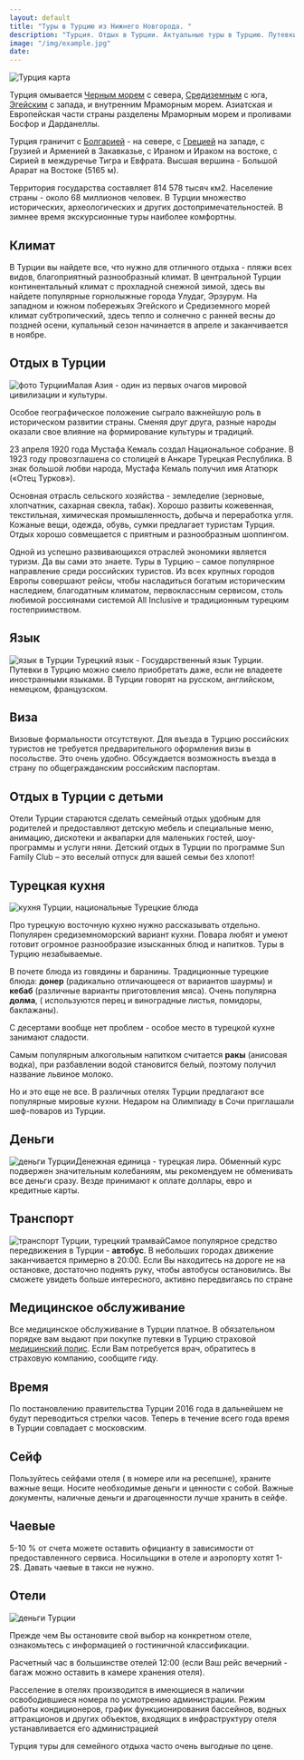 ```yaml
---
layout: default
title: "Туры в Турцию из Нижнего Новгорода. "
description: "Турция. Отдых в Турции. Актуальные туры в Турцию. Путевки и отдых в лучших отелях Турции"
image: "/img/example.jpg"
date: 
---
```


<div id="turkey_hot"></div>

<img alt="Турция карта" usemap="#Turkey" src="/img/turkey-map.png">

Турция омывается <a href="sea-black.html">Черным морем</a> с севера, <a href="sea-mediterranean.html">Средиземным</a> с юга, <a href="sea-aegean.html">Эгейским</a> с запада, и внутренним Мраморным морем. Азиатская и Европейская части страны разделены Мраморным морем и проливами Босфор и Дарданеллы.

Турция граничит с <a href="bulgaria.html">Болгарией</a> - на севере, с <a href="greece.html">Грецией</a> на западе, с Грузией и Арменией в Закавказье, с Ираном и Ираком на востоке, с Сирией в междуречье Тигра и Евфрата. Высшая вершина - Большой Арарат на Востоке (5165 м).

Территория государства составляет 814 578 тысяч км2. Население страны - около 68 миллионов человек. В Турции множество исторических, археологических и других достопримечательностей. В зимнее время экскурсионные туры наиболее комфортны. 

## Климат

В Турции вы найдете все, что нужно для отличного отдыха - пляжи всех видов, благоприятный разнообразный климат. В центральной Турции континентальный климат с прохладной снежной зимой, здесь вы найдете популярные горнолыжные города<span class="st"> Улудаг,</span> <span class="st">Эрзурум</span>. На западном и южном побережьях Эгейского и Средиземного морей климат субтропический, здесь тепло и солнечно с ранней весны до поздней осени, купальный сезон начинается в апреле и заканчивается в ноябре. 

## Отдых в Турции

<img class="right" alt="фото Турции" src="/img/turkey1.jpg">Малая Азия - один из первых очагов мировой цивилизации и культуры. 

Особое географическое положение сыграло важнейшую роль в историческом развитии страны. Сменяя друг друга, разные народы оказали свое влияние на формирование культуры и традиций.

23 апреля 1920 года Мустафа Кемаль создал Национальное собрание. В 1923 году провозглашена со столицей в Анкаре Турецкая Республика.  В знак большой любви народа, Мустафа Кемаль получил имя Ататюрк («Отец Турков»).

Основная отрасль сельского хозяйства - земледелие (зерновые, хлопчатник, сахарная свекла, табак). Хорошо развиты кожевенная, текстильная, химическая промышленность, добыча и переработка угля. Кожаные вещи, одежда, обувь, сумки предлагает туристам Турция. Отдых хорошо совмещается с приятным и разнообразным шоппингом. 

Одной из успешно развивающихся отраслей экономики является туризм. Да вы сами это знаете. Туры в Турцию – самое популярное направление среди российских туристов. Из всех крупных городов Европы совершают рейсы, чтобы насладиться богатым историческим наследием, благодатным климатом, первоклассным сервисом, столь любимой россиянами системой All Inclusive и традиционным турецким гостеприимством. 

## Язык

<img class="right" alt="язык в Турции" src="/img/turkey2.jpg"> Турецкий язык - Государственный язык Турции. Путевки в Турцию можно смело приобретать даже, если не владеете иностранными языками. В Турции говорят на русском, английском, немецком, французском. 

## Виза

Визовые формальности отсутствуют. Для въезда в Турцию российских туристов не требуется предварительного оформления визы в посольстве. Это очень удобно. Обсуждается возможность въезда в страну по общегражданским российским паспортам. 

## Отдых в Турции с детьми

Отели Турции стараются сделать семейный отдых удобным для родителей и предоставляют детскую мебель и специальные меню, анимацию, дискотеки и аквапарки для маленьких гостей, шоу-программы и услуги няни. Детский отдых в Турции по программе Sun Family Club – это веселый отпуск для вашей семьи без хлопот!

## Турецкая кухня

<img class="right" alt="кухня Турции, национальные Турецкие блюда" src="/img/turkey3.jpg">

Про турецкую восточную кухню нужно рассказывать отдельно. Популярен средиземноморский вариант кухни. Повара любят и умеют готовит огромное разнообразие изысканных блюд и напитков. Туры в Турцию незабываемые. 

В почете блюда из говядины и баранины. Традиционные турецкие блюда: <b>донер</b> (радикально отличающееся от вариантов шаурмы) и <b>кебаб</b> (различные варианты приготовления мяса). Очень популярна <b>долма</b>, ( используются перец и виноградные листья, помидоры, баклажаны). 

С десертами вообще нет проблем - особое место в турецкой кухне занимают сладости. 

Самым популярным алкогольным напитком считается <b>ракы</b> (анисовая водка), при разбавлении водой становится белый, поэтому получил название львиное молоко.

Но и это еще не все. В различных отелях Турции предлагают все популярные мировые кухни. Недаром на Олимпиаду в Сочи приглашали шеф-поваров из Турции. 

## Деньги

<img class="right" alt="деньги Турции" src="/img/turkey4.jpg">Денежная единица - турецкая лира. Обменный курс подвержен значительным колебаниям, мы рекомендуем не обменивать все деньги сразу. Везде принимают к оплате доллары, евро и кредитные карты. 

## Транспорт

<img class="right" alt="транспорт Турции, турецкий трамвай" src="/img/turkey5.jpg">Самое популярное средство передвижения в Турции - <b>автобус</b>. В небольших городах движение заканчивается примерно в 20:00. Если Вы находитесь на дороге не на остановке, достаточно поднять руку, чтобы автобусы остановились. Вы сможете увидеть больше интересного, активно передвигаясь по стране

## Медицинское обслуживание

Все медицинское обслуживание в Турции платное. В обязательном порядке вам выдают при покупке путевки в Турцию страховой <a href="med-strahovka.html">медицинский полис</a>.  Если Вам потребуется врач, обратитесь в страховую компанию, сообщите гиду. 

## Время

По постановлению правительства Турции 2016 года в дальнейшем не будут переводиться стрелки часов. Теперь в течение всего года время в Турции совпадает с московским.

## Сейф

Пользуйтесь сейфами отеля ( в номере или на ресепшне), храните важные вещи. Носите необходимые деньги и ценности с собой. Важные документы, наличные деньги и драгоценности лучше хранить в сейфе. 

## Чаевые

5-10 % от счета можете оставить официанту в зависимости от предоставленного сервиса. Носильщики в отеле и аэропорту хотят 1-2$. Давать чаевые в такси не нужно. 

## Отели

<img class="right" alt="деньги Турции" src="/img/turkey6.jpg">

Прежде чем Вы остановите свой выбор на конкретном отеле, ознакомьтесь с информацией о гостиничной классификации. 

Расчетный час в большинстве отелей 12:00 (если Ваш рейс вечерний - багаж можно оставить в камере хранения отеля). 

Расселение в отелях производится в имеющиеся в наличии освободившиеся номера по усмотрению администрации. Режим работы кондиционеров, график функционирования бассейнов, водных аттракционов и других объектов, входящих в инфраструктуру отеля устанавливается его администрацией

Турция туры для семейного отдыха часто очень выгодные по цене. 
